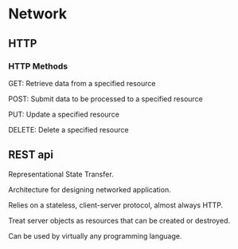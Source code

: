 # Network

## HTTP

### HTTP Methods

GET: Retrieve data from a specified resource

POST: Submit data to be processed to a specified resource

PUT: Update a specified resource

DELETE: Delete a specified resource

## REST api

Representational State Transfer.

Architecture for designing networked application.

Relies on a stateless, client-server protocol, almost always HTTP.

Treat server objects as resources that can be created or destroyed.

Can be used by virtually any programming language.
